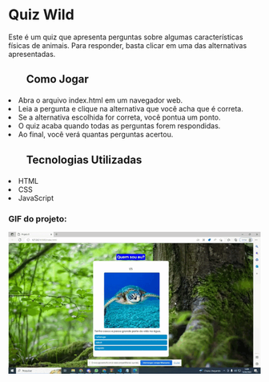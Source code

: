 <h1>Quiz Wild</h1>

<p>Este é um quiz que apresenta perguntas sobre algumas características físicas de animais. Para responder, basta clicar em uma das alternativas apresentadas.</p>

<h2><ol>Como Jogar</ol></h2>

<li>Abra o arquivo index.html em um navegador web.</li>
<li>Leia a pergunta e clique na alternativa que você acha que é correta.</li>
<li>Se a alternativa escolhida for correta, você pontua um ponto.</li>
<li>O quiz acaba quando todas as perguntas forem respondidas.</li>
<li>Ao final, você verá quantas perguntas acertou.</li>

<h2><ol>Tecnologias Utilizadas<ol></h2>
<li>HTML</li>
<li>CSS</li>
<li>JavaScript</li>

<h3>GIF do projeto:</h3>
<img src="./readme/apresentação.gif">
